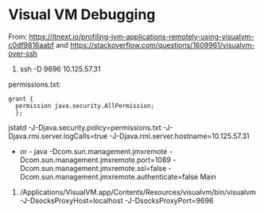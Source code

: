 # Visual VM Debugging

From: https://itnext.io/profiling-jvm-applications-remotely-using-visualvm-c0df9816aabf and https://stackoverflow.com/questions/1609961/visualvm-over-ssh
1. ssh -D 9696 10.125.57.31

  permissions.txt:
  ```
  grant {
    permission java.security.AllPermission;
    };
  ```
  jstatd -J-Djava.security.policy=permissions.txt -J-Djava.rmi.server.logCalls=true -J-Djava.rmi.server.hostname=10.125.57.31
  - or -
  java -Dcom.sun.management.jmxremote -Dcom.sun.management.jmxremote.port=1089 -Dcom.sun.management.jmxremote.ssl=false -Dcom.sun.management.jmxremote.authenticate=false Main

1. /Applications/VisualVM.app/Contents/Resources/visualvm/bin/visualvm -J-DsocksProxyHost=localhost -J-DsocksProxyPort=9696
